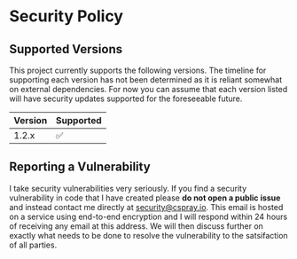 # Security Policy

## Supported Versions

This project currently supports the following versions. The timeline for supporting each version has not been
determined as it is reliant somewhat on external dependencies. For now you can assume that each version listed 
will have security updates supported for the foreseeable future.

| Version | Supported          |
| ------- | ------------------ |
| 1.2.x   | :white_check_mark: |

## Reporting a Vulnerability

I take security vulnerabilities very seriously. If you find a security vulnerability in code that I have created 
please **do not open a public issue** and instead contact me directly at [security@cspray.io](mailto:security@cspray.io).
This email is hosted on a service using end-to-end encryption and I will respond within 24 hours of receiving any email 
at this address. We will then discuss further on exactly what needs to be done to resolve the vulnerability to the satsifaction 
of all parties.
